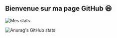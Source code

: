 ## Bienvenue sur ma page GitHub 😄

![Mes stats](https://github-readme-stats.vercel.app/api?username=MathieuLP35&show_icons=true&theme=algolia)

![Anurag's GitHub stats](https://github-readme-stats.vercel.app/api?username=anuraghazra&show=reviews,discussions_started,discussions_answered,prs_merged,prs_merged_percentage)
